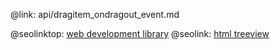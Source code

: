 @link: api/dragitem_ondragout_event.md

@seolinktop: [web development library](https://webix.com)
@seolink: [html treeview](https://webix.com/widget/tree/)